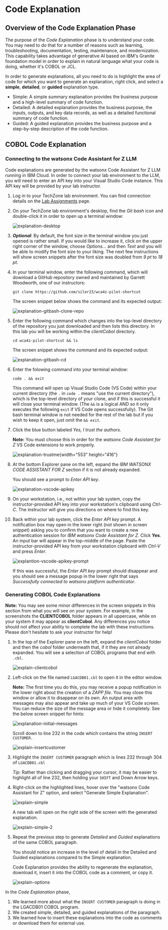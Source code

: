 # Code Explanation

## Overview of the Code Explanation Phase

The purpose of the *Code Explanation*  phase is to understand your code. You may need to do that for a number of reasons such as learning, troubleshooting, documentation, testing, maintenance, and modernization. This capability takes advantage of generative AI based on IBM's Granite foundation model in order to explain in natural language what your code is doing, whether it's COBOL or JCL.

In order to generate explanations, all you need to do is highlight the area of code for which you want to generate an explanation, right click, and select a **simple**, **detailed**, or **guided** explanation type.


- Simple: A simple summary explanation provides the business purpose and a high-level summary of code function.
- Detailed: A detailed explanation provides the business purpose, the inputs, outputs, and key data records, as well as a detailed functional summary of code function.
- Guided: A guided explanation provides the business purpose and a step-by-step description of the code function.

## COBOL Code Explanation

### Connecting to the watsonx Code Assistant for Z LLM

Code explanations are generated by the watsonx Code Assistant for Z LLM running in IBM Cloud. In order to connect your lab environment to the LLM, you will need to enter an API key into your Visual Studio Code instance. This API key will be provided by your lab instructor.

1. Log in to your TechZone lab environment. You can find connection details on the [Lab Assignments](../lab-assignments.md) page.
2. On your TechZone lab environment's desktop, find the *Git bash* icon and double-click it in order to open up a terminal window:

    ![explanation-desktop](../images/explanation-desktop-clickGitBash.png)

2. **_Optional_**: By default, the font size in the terminal window you just opened is rather small.  If you would like to increase it,  click on the upper right corner of the window, choose *Options...* and then *Text* and you will be able to modify the font size to your liking.   The next few instructions will show screen snippets after the font size was doubled from *9 pt* to *18 pt*.

3. In your terminal window, enter the following command, which will download a GitHub repository owned and maintained by Garrett Woodworth, one of our instructors:

    `git clone https://github.com/siler23/wca4z-pilot-shortcut`

    The screen snippet below shows the command and its expected output:

    ![explanation-gitbash-clone-repo](../images/explanation-gitbash-clone-repo.png)

4. Enter the following command which changes into the top-level directory of the repository you just downloaded and then lists this directory.  In this lab you will be working within the *clientCobol* directory.

    `cd wca4z-pilot-shortcut && ls`

    The screen snippet shows the command and its expected output:

    ![explanation-gitbash-cd](../images/explanation-gitbash-cd.png)

5. Enter the folowing command into your terminal window:

    `code . && exit`

    This command will open up Visual Studio Code (VS Code) within your current directory (the `.` in `code .` means "use the current directory"), which is the top-level directory of your clone, and if this is successful it will close your terminal window.  (The `&&` is a logical AND so it only executes the following `exit` if VS Code opens successfully).  The Git bash terminal window is not needed for the rest of the lab but if you wish to keep it open, just omit the `&& exit`.

6. Click the blue button labeled _Yes, I trust the authors_.  

    **Note:** You must choose this in order for the *watsonx Code Assistant for Z* VS Code extensions to work properly.

    ![explanation-trustme](../images/explanation-trustme.png){width="553" height="416"}

7.  At the bottom Explorer pane on the left, expand the *IBM WATSONX CODE ASSISTANT FOR Z* section if it is not already expanded.

    You should see a prompt to *Enter API key*.

    ![explanation-vscode-apikey](../images/explanation-vscode-apikey.png)

4.  On your workstation, i.e., not within your lab system, copy the instructor-provided API key into your workstation's clipboard using *Ctrl-C*.  The instructor will give you directions on where to find this key. 

5.  Back within your lab system, click the *Enter API key* prompt. A notification box may open in the lower right (not shown in screen snippet) asking you to confirm that you want to create a new authentication session for *IBM watsonx Code Assistant for Z*.  Click **Yes**.  An input bar will appear in the top-middle of the page. Paste the instructor-provided API key from your workstation clipboard with *Ctrl-V* and press *Enter*.

    ![explantion-vscode-apikey-prompt](../images/explanation-vscode-apikey-prompt.png)

    If this was successful, the *Enter API key* prompt should disappear and you should see a message popup in the lower right that says *Successfully connected to watsonx platform authenticator*.

### Generating COBOL Code Explanations

**Note:** You may see some minor differences in the screen snippets in this section from what you will see on your system.  For example, in the screenshots the **CLIENTCOBOL** folder appears in all uppercase, while on your system it may appear as **clientCobol**.  Any differences you notice should not affect your ability to complete the lab with these instructions.  Please don't hesitate to ask your instructor for help!

1. In the top of the Explorer pane on the left, expand the *clientCobol* folder and then the *cobol* folder underneath that, if it they are not already expanded. You will see a selection of COBOL programs that end with `.cbl`.

    ![explain-clientcobol](../images/explain-clientcobol.png)

2. Left-click on the file named `LGACDB01.cbl` to open it in the editor window. 

    **Note:** The first time you do this, you may receive a popup notification in the lower right about the creation of a *ZAPP file*.  You may close this window or allow it to disappear on its own.   An output area with messages may also appear and take up much of your VS Code screen. You can reduce the size of the message area or hide it completely.  See the below screen snippet for hints:

    ![explanation-initial-messages](../images/explanation-initial-messages.png)

    Scroll down to line 232 in the code which contains the string `INSERT CUSTOMER.`

    ![explain-insertcustomer](../images/explain-insertcustomer.png)

3. Highlight the `INSERT CUSTOMER` paragraph which is lines 232 through 304 of `LGACDB01.cbl`

    *Tip*: Rather than clicking and dragging your cursor, it may be easier to highlight all of line 232, then holding your `SHIFT` and Down Arrow keys.

4. Right-click on the highlighted lines, hover over the "watsonx Code Assistant for Z" option, and select "Generate Simple Explanation".

    ![explain-simple](../images/explain-simple.png)

    A new tab will open on the right side of the screen with the generated explanation.

    ![explain-simple-2](../images/explain-simple-2.png)

5. Repeat the previous step to generate *Detailed* and *Guided* explanations of the same COBOL paragraph.

    You should notice an increase in the level of detail in the Detailed and Guided explanations compared to the Simple explanation.

    Code Explanation provides the ability to regenerate the explanation, download it, insert it into the COBOL code as a comment, or copy it.

    ![explain-options](../images/explain-options.png)

In the *Code Explanation* phase, 

1. We learned more about what the `INSERT CUSTOMER` paragraph is doing in the LGACDB01 COBOL program.
2. We created simple, detailed, and guided explanations of the paragraph.
3. We learned how to insert these explanations into the code as comments or download them for external use.
